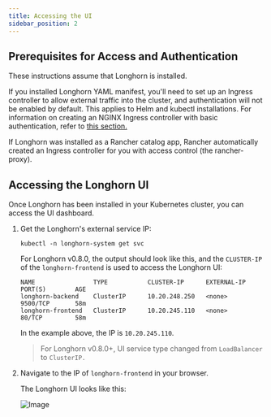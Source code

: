 ```yaml
---
title: Accessing the UI
sidebar_position: 2
---
```


<head>
  <link rel="canonical" href="https://main--longhornio-docusaurus.netlify.app/deploy/accessing-the-ui/index"/>
</head>

## Prerequisites for Access and Authentication

These instructions assume that Longhorn is installed.

If you installed Longhorn YAML manifest, you'll need to set up an Ingress controller to allow external traffic into the cluster, and authentication will not be enabled by default. This applies to Helm and kubectl installations. For information on creating an NGINX Ingress controller with basic authentication, refer to [this section.](./longhorn-ingress)

If Longhorn was installed as a Rancher catalog app, Rancher automatically created an Ingress controller for you with access control (the rancher-proxy).

## Accessing the Longhorn UI

Once Longhorn has been installed in your Kubernetes cluster, you can access the UI dashboard.

1. Get the Longhorn's external service IP:

    ```shell
    kubectl -n longhorn-system get svc
    ```

    For Longhorn v0.8.0, the output should look like this, and the `CLUSTER-IP` of the `longhorn-frontend` is used to access the Longhorn UI:

    ```shell
    NAME                TYPE           CLUSTER-IP      EXTERNAL-IP      PORT(S)        AGE
    longhorn-backend    ClusterIP      10.20.248.250   <none>           9500/TCP       58m
    longhorn-frontend   ClusterIP      10.20.245.110   <none>           80/TCP         58m

    ```

    In the example above, the IP is `10.20.245.110`.
    
    > For Longhorn v0.8.0+, UI service type changed from `LoadBalancer` to `ClusterIP.`

2. Navigate to the IP of `longhorn-frontend` in your browser.

    The Longhorn UI looks like this:

    ![Image](/img/screenshots/getting-started/longhorn-ui.png)
